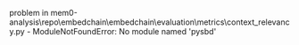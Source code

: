 problem in mem0-analysis\repo\embedchain\embedchain\evaluation\metrics\context_relevancy.py - ModuleNotFoundError: No module named 'pysbd'
